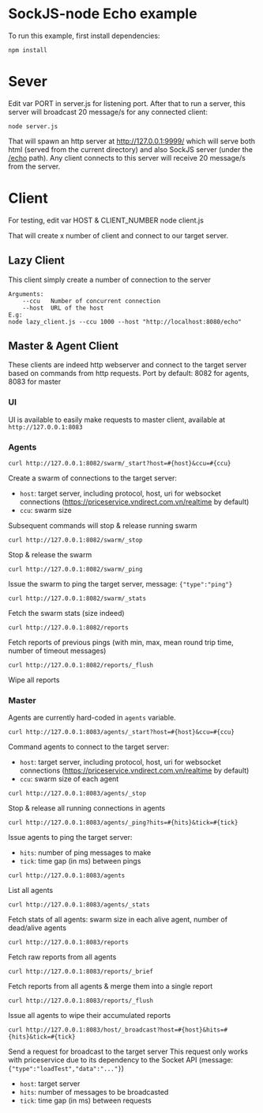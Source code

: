 SockJS-node Echo example
========================

To run this example, first install dependencies:

    npm install


Sever
========================
Edit var PORT in server.js for listening port.
After that to run a server, this server will broadcast 20 message/s for any connected client:

    node server.js

That will spawn an http server at http://127.0.0.1:9999/ which will
serve both html (served from the current directory) and also SockJS
server (under the [/echo](http://127.0.0.1:9999/echo) path). Any client connects to this server will receive 20 message/s from the server.

Client
========================
For testing, edit var HOST & CLIENT_NUMBER
    node client.js

That will create x number of client and connect to our target server.

## Lazy Client
This client simply create a number of connection to the server

    Arguments:
        --ccu   Number of concurrent connection
        --host  URL of the host
    E.g:
    node lazy_client.js --ccu 1000 --host "http://localhost:8080/echo"

## Master & Agent Client
These clients are indeed http webserver and connect to the target server based on commands from http requests.
Port by default: 8082 for agents, 8083 for master

### UI
UI is available to easily make requests to master client, available at `http://127.0.0.1:8083`

### Agents
```
curl http://127.0.0.1:8082/swarm/_start?host=#{host}&ccu=#{ccu}
```
Create a swarm of connections to the target server:

  - `host`: target server, including protocol, host, uri for websocket connections (https://priceservice.vndirect.com.vn/realtime by default)
  - `ccu`: swarm size

Subsequent commands will stop & release running swarm

```
curl http://127.0.0.1:8082/swarm/_stop
```
Stop & release the swarm

```
curl http://127.0.0.1:8082/swarm/_ping
```
Issue the swarm to ping the target server, message: `{"type":"ping"}`

```
curl http://127.0.0.1:8082/swarm/_stats
```
Fetch the swarm stats (size indeed)

```
curl http://127.0.0.1:8082/reports
```
Fetch reports of previous pings (with min, max, mean round trip time, number of timeout messages)

```
curl http://127.0.0.1:8082/reports/_flush
```
Wipe all reports

### Master
Agents are currently hard-coded in `agents` variable.

```
curl http://127.0.0.1:8083/agents/_start?host=#{host}&ccu=#{ccu}
```
Command agents to connect to the target server:

  - `host`: target server, including protocol, host, uri for websocket connections (https://priceservice.vndirect.com.vn/realtime by default)
  - `ccu`: swarm size of each agent

```
curl http://127.0.0.1:8083/agents/_stop
```
Stop & release all running connections in agents

```
curl http://127.0.0.1:8083/agents/_ping?hits=#{hits}&tick=#{tick}
```
Issue agents to ping the target server:

  - `hits`: number of ping messages to make
  - `tick`: time gap (in ms) between pings

```
curl http://127.0.0.1:8083/agents
```
List all agents

```
curl http://127.0.0.1:8083/agents/_stats
```
Fetch stats of all agents: swarm size in each alive agent, number of dead/alive agents

```
curl http://127.0.0.1:8083/reports
```
Fetch raw reports from all agents

```
curl http://127.0.0.1:8083/reports/_brief
```
Fetch reports from all agents & merge them into a single report

```
curl http://127.0.0.1:8083/reports/_flush
```
Issue all agents to wipe their accumulated reports

```
curl http://127.0.0.1:8083/host/_broadcast?host=#{host}&hits=#{hits}&tick=#{tick}
```
Send a request for broadcast to the target server
This request only works with priceservice due to its dependency to the Socket API (message: `{"type":"loadTest","data":"..."}`)

  - `host`: target server
  - `hits`: number of messages to be broadcasted
  - `tick`: time gap (in ms) between requests
